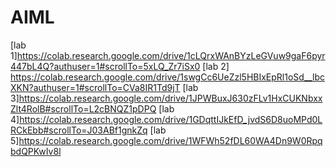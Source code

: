 # AIML
[lab 1]https://colab.research.google.com/drive/1cLQrxWAnBYzLeGVuw9gaF6pyr447bL4Q?authuser=1#scrollTo=5xLQ_Zr7iSx0
[lab 2] https://colab.research.google.com/drive/1swgCc6UeZzl5HBIxEpRl1oSd__lbcXKN?authuser=1#scrollTo=CVa8IR1Td9jT
[lab 3]https://colab.research.google.com/drive/1JPWBuxJ630zFLv1HxCUKNbxxZlt4RolB#scrollTo=L2cBNQZ1pDPQ
[lab 4]https://colab.research.google.com/drive/1GDqttIJkEfD_jvdS6D8uoMPd0LRCkEbb#scrollTo=J03ABf1gnkZq
[lab 5]https://colab.research.google.com/drive/1WFWh52fDL60WA4Dn9W0RpqbdQPKwIv8l
